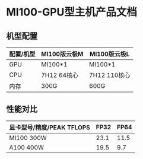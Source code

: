 # MI100-GPU型主机产品文档

## 机型配置
|配置/机型 | MI100版云极M | MI100版云极L |
|-|-|-|
|GPU| MI100*1 | MI100*1|
|CPU| 7H12 64核心| 7H12 110核心|
|内存| 300G | 600G|

## 性能对比
|显卡型号/精度/PEAK TFLOPS |FP32 | FP64|
|-|-|-|
|MI100 300W| 23.1 | 11.5|
|A100 400W | 19.5 | 9.7|

